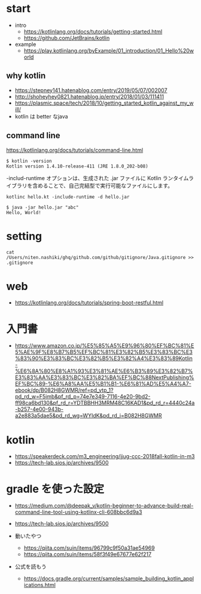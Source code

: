 # start

- intro
   - https://kotlinlang.org/docs/tutorials/getting-started.html
   - https://github.com/JetBrains/kotlin
- example
   - https://play.kotlinlang.org/byExample/01_introduction/01_Hello%20world

## why kotlin
- https://stepney141.hatenablog.com/entry/2019/05/07/002007
- http://shoheyhey0821.hatenablog.jp/entry/2018/01/03/111411
- https://plasmic.space/tech/2018/10/getting_started_kotlin_against_my_will/
- kotlin は better なjava

## command line
https://kotlinlang.org/docs/tutorials/command-line.html

```
$ kotlin -version
Kotlin version 1.4.10-release-411 (JRE 1.8.0_202-b08)
```

-includ-runtime オプションは、生成された .jar ファイルに Kotlin ランタイムライブラリを含めることで、自己完結型で実行可能なファイルにします。

```
kotlinc hello.kt -include-runtime -d hello.jar
```

```
$ java -jar hello.jar "abc"   
Hello, World!
```

# setting

```
cat /Users/niten.nashiki/ghq/github.com/github/gitignore/Java.gitignore >> .gitignore
```

# web
- https://kotlinlang.org/docs/tutorials/spring-boot-restful.html

# 入門書
- https://www.amazon.co.jp/%E5%85%A5%E9%96%80%EF%BC%81%E5%AE%9F%E8%B7%B5%EF%BC%81%E3%82%B5%E3%83%BC%E3%83%90%E3%83%BC%E3%82%B5%E3%82%A4%E3%83%89Kotlin-%E6%8A%80%E8%A1%93%E3%81%AE%E6%B3%89%E3%82%B7%E3%83%AA%E3%83%BC%E3%82%BA%EF%BC%88NextPublishing%EF%BC%89-%E6%A8%AA%E5%B1%B1-%E6%81%AD%E5%A4%A7-ebook/dp/B082H8GWMR/ref=pd_vtp_1?pd_rd_w=F5imb&pf_rd_p=74e7e349-7116-4e20-9bd2-ff98ca6bd130&pf_rd_r=YDTBBHH3MRM48C16KAD1&pd_rd_r=4440c24a-b257-4e00-943b-a2e883a5dae5&pd_rd_wg=WYIdK&pd_rd_i=B082H8GWMR

# kotlin
- https://speakerdeck.com/m3_engineering/jjug-ccc-2018fall-kotlin-in-m3
- https://tech-lab.sios.jp/archives/9500

# gradle を使った設定
- https://medium.com/@deepak_v/kotlin-beginner-to-advance-build-real-command-line-tool-using-kotlinx-cli-608bbc6d9a3
- https://tech-lab.sios.jp/archives/9500

- 動いたやつ
    - https://qiita.com/suin/items/96799c9f50a31ae54969
    - https://qiita.com/suin/items/58f3f49e67677e62f217

- 公式を読もう
    - https://docs.gradle.org/current/samples/sample_building_kotlin_applications.html
